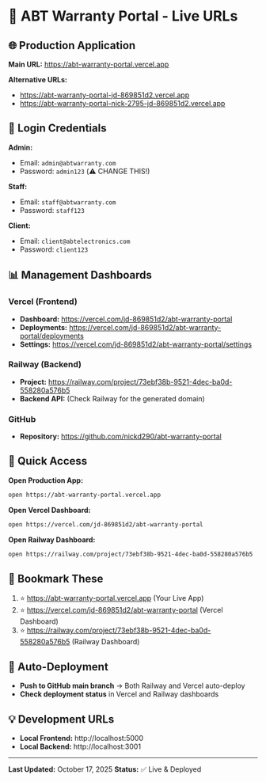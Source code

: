 # 🔗 ABT Warranty Portal - Live URLs

## 🌐 Production Application
**Main URL:** https://abt-warranty-portal.vercel.app

**Alternative URLs:**
- https://abt-warranty-portal-jd-869851d2.vercel.app
- https://abt-warranty-portal-nick-2795-jd-869851d2.vercel.app

## 🔐 Login Credentials
**Admin:**
- Email: `admin@abtwarranty.com`
- Password: `admin123` (⚠️ CHANGE THIS!)

**Staff:**
- Email: `staff@abtwarranty.com`
- Password: `staff123`

**Client:**
- Email: `client@abtelectronics.com`
- Password: `client123`

## 📊 Management Dashboards

### Vercel (Frontend)
- **Dashboard:** https://vercel.com/jd-869851d2/abt-warranty-portal
- **Deployments:** https://vercel.com/jd-869851d2/abt-warranty-portal/deployments
- **Settings:** https://vercel.com/jd-869851d2/abt-warranty-portal/settings

### Railway (Backend)
- **Project:** https://railway.com/project/73ebf38b-9521-4dec-ba0d-558280a576b5
- **Backend API:** (Check Railway for the generated domain)

### GitHub
- **Repository:** https://github.com/nickd290/abt-warranty-portal

## 🚀 Quick Access
**Open Production App:**
```bash
open https://abt-warranty-portal.vercel.app
```

**Open Vercel Dashboard:**
```bash
open https://vercel.com/jd-869851d2/abt-warranty-portal
```

**Open Railway Dashboard:**
```bash
open https://railway.com/project/73ebf38b-9521-4dec-ba0d-558280a576b5
```

## 📱 Bookmark These
1. ⭐ https://abt-warranty-portal.vercel.app (Your Live App)
2. ⭐ https://vercel.com/jd-869851d2/abt-warranty-portal (Vercel Dashboard)
3. ⭐ https://railway.com/project/73ebf38b-9521-4dec-ba0d-558280a576b5 (Railway Dashboard)

## 🔄 Auto-Deployment
- **Push to GitHub main branch** → Both Railway and Vercel auto-deploy
- **Check deployment status** in Vercel and Railway dashboards

## 💡 Development URLs
- **Local Frontend:** http://localhost:5000
- **Local Backend:** http://localhost:3001

---

**Last Updated:** October 17, 2025
**Status:** ✅ Live & Deployed
